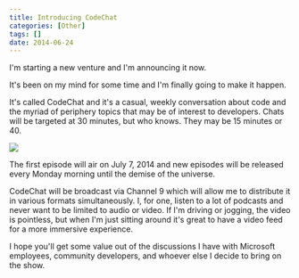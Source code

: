 ```yaml
---
title: Introducing CodeChat
categories: [Other]
tags: []
date: 2014-06-24
---
```


I'm starting a new venture and I'm announcing it now.


It's been on my mind for some time and I'm finally going to make it happen.

It's called CodeChat and it's a casual, weekly conversation about code and the myriad of periphery topics that may be of interest to developers. Chats will be targeted at 30 minutes, but who knows. They may be 15 minutes or 40.

![](/files/introcodechat_01.jpg)

The first episode will air on July 7, 2014 and new episodes will be released every Monday morning until the demise of the universe.

CodeChat will be broadcast via Channel 9 which will allow me to distribute it in various formats simultaneously. I, for one, listen to a lot of podcasts and never want to be limited to audio or video. If I'm driving or jogging, the video is pointless, but when I'm just sitting around it's great to have a video feed for a more immersive experience.

I hope you'll get some value out of the discussions I have with Microsoft employees, community developers, and whoever else I decide to bring on the show.